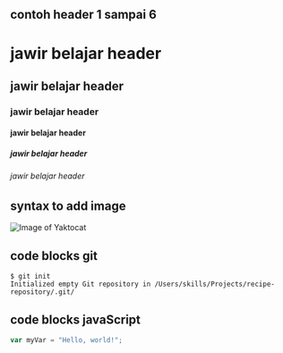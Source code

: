 ## contoh header 1 sampai 6

# jawir belajar header
## jawir belajar header
### jawir belajar header
#### jawir belajar header
##### jawir belajar header
###### jawir belajar header



## syntax to add image
![Image of Yaktocat](https://i.kym-cdn.com/photos/images/newsfeed/002/652/421/280.jpg)

## code blocks git
```
$ git init
Initialized empty Git repository in /Users/skills/Projects/recipe-repository/.git/
```

## code blocks javaScript
``` javascript
var myVar = "Hello, world!";
```
